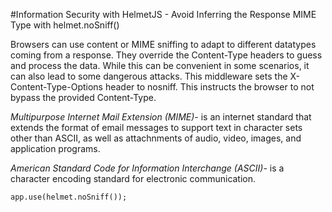 #Information Security with HelmetJS - Avoid Inferring the Response MIME Type with helmet.noSniff()

Browsers can use content or MIME sniffing to adapt to different datatypes coming from a response. They override the Content-Type headers to guess and process the data. While this can be convenient in some scenarios, it can also lead to some dangerous attacks. This middleware sets the X-Content-Type-Options header to nosniff. This instructs the browser to not bypass the provided Content-Type.


*Multipurpose Internet Mail Extension (MIME)*- is an internet standard that extends the format of email messages to support text in character sets other than ASCII, as well as attachnments of audio, video, images, and application programs.

*American Standard Code for Information Interchange (ASCII)*- is a character encoding standard for electronic communication.
















    app.use(helmet.noSniff());






